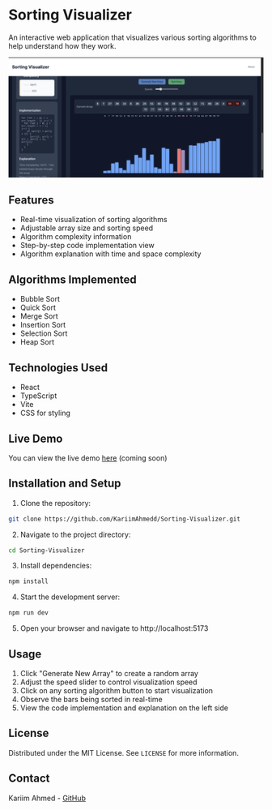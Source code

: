 # Sorting Visualizer

An interactive web application that visualizes various sorting algorithms to help understand how they work.

![Sorting Visualizer Screenshot](https://github.com/KariimAhmedd/Sorting-Visualizer/raw/main/screenshots/Screenshot.png)

## Features

- Real-time visualization of sorting algorithms
- Adjustable array size and sorting speed
- Algorithm complexity information
- Step-by-step code implementation view
- Algorithm explanation with time and space complexity

## Algorithms Implemented

- Bubble Sort
- Quick Sort
- Merge Sort
- Insertion Sort
- Selection Sort
- Heap Sort

## Technologies Used

- React
- TypeScript
- Vite
- CSS for styling

## Live Demo

You can view the live demo [here](https://kariimahmedd.github.io/Sorting-Visualizer/) (coming soon)

## Installation and Setup

1. Clone the repository:
```bash
git clone https://github.com/KariimAhmedd/Sorting-Visualizer.git
```

2. Navigate to the project directory:
```bash
cd Sorting-Visualizer
```

3. Install dependencies:
```bash
npm install
```

4. Start the development server:
```bash
npm run dev
```

5. Open your browser and navigate to http://localhost:5173

## Usage

1. Click "Generate New Array" to create a random array
2. Adjust the speed slider to control visualization speed
3. Click on any sorting algorithm button to start visualization
4. Observe the bars being sorted in real-time
5. View the code implementation and explanation on the left side

## License

Distributed under the MIT License. See `LICENSE` for more information.

## Contact

Kariim Ahmed - [GitHub](https://github.com/KariimAhmedd) 
